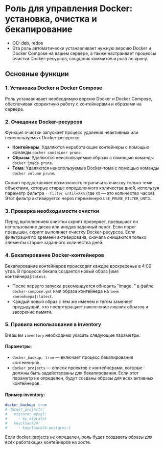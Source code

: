# Роль для управления Docker: установка, очистка и бекапирование
- ОС: deb, redos
- Эта роль автоматически устанавливает нужную версию Docker и Docker Compose на вашем сервере, а также настраивает процессы очистки Docker-ресурсов, сощдания коммитов и push по крону.

## Основные функции

### 1. Установка Docker и Docker Compose
Роль устанавливает необходимую версию Docker и Docker Compose, обеспечивая корректную работу с контейнерами и образами на сервере.

### 2. Очищение Docker-ресурсов
Функция очистки запускает процесс удаления неактивных или неиспользуемых Docker-ресурсов:

- **Контейнеры**: Удаляются неработающие контейнеры с помощью команды `docker container prune`.
- **Образы**: Удаляются неиспользуемые образы с помощью команды `docker image prune`.
- **Тома**: Удаляются неиспользуемые Docker-тома с помощью команды `docker volume prune`.

Скрипт предоставляет возможность ограничить очистку только теми объектами, которые старше определенного количества дней, используя параметр фильтра `--filter until=XXh` (где `XX` — это количество часов). Этот фильтр активируется через переменную `USE_PRUNE_FILTER_UNTIL`.

### 3. Проверка необходимости очистки
Перед выполнением очистки скрипт проверяет, превышает ли использование диска или инодов заданный порог. Если порог превышен, скрипт выполняет очистку Docker-ресурсов. Если фильтрация по времени активирована, сначала очищаются только элементы старше заданного количества дней.

### 4. Бекапирование Docker-контейнеров
Бекапирование контейнеров происходит каждое воскресенье в 4:00 утра. В процессе бекапа создается новый образ  [имя контейнера]:`latest`.

- После первого запуска рекомендуется обновить "image: " в файле `docker-compose.yml` имя образа контейнера на `[имя контейнера]:latest`.
- Каждый новый образ с тем же именем и тегом заменяет предыдущий, что предотвращает накопление лишних образов и засорение памяти.

### 5. Правила использования в inventory
В вашем `inventory` необходимо указать следующие параметры:

#### Параметры:

- `docker_backup: true` — включает процесс бекапирования контейнеров.
- `docker_projects` — список проектов с контейнерами, которые должны быть задействованы для бекапирования. Если этот параметр не определен, будут созданы образы для всех активных контейнеров.

#### Пример inventory:

```yaml
docker_backup: true
# docker_projects:
#   migrator_mysql:
#     - my_migrator
#   keycloack24:
#     - keycloack24-postgres-1
```
Если docker_projects не определен, роль будет создавать образы для всех работающих контейнеров на хосте.

